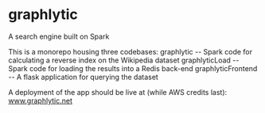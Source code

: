 # graphlytic
A search engine built on Spark

This is a monorepo housing three codebases:
graphlytic -- Spark code for calculating a reverse index on the Wikipedia dataset
graphlyticLoad -- Spark code for loading the results into a Redis back-end
graphlyticFrontend -- A flask application for querying the dataset

A deployment of the app should be live at (while AWS credits last): www.graphlytic.net
